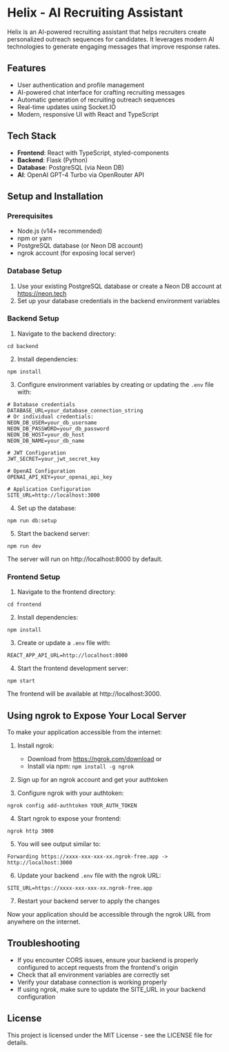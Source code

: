 # Helix - AI Recruiting Assistant

Helix is an AI-powered recruiting assistant that helps recruiters create personalized outreach sequences for candidates. It leverages modern AI technologies to generate engaging messages that improve response rates.

## Features

- User authentication and profile management
- AI-powered chat interface for crafting recruiting messages
- Automatic generation of recruiting outreach sequences
- Real-time updates using Socket.IO
- Modern, responsive UI with React and TypeScript

## Tech Stack

- **Frontend**: React with TypeScript, styled-components
- **Backend**: Flask (Python)
- **Database**: PostgreSQL (via Neon DB)
- **AI**: OpenAI GPT-4 Turbo via OpenRouter API

## Setup and Installation

### Prerequisites

- Node.js (v14+ recommended)
- npm or yarn
- PostgreSQL database (or Neon DB account)
- ngrok account (for exposing local server)

### Database Setup

1. Use your existing PostgreSQL database or create a Neon DB account at https://neon.tech
2. Set up your database credentials in the backend environment variables

### Backend Setup

1. Navigate to the backend directory:
```
cd backend
```

2. Install dependencies:
```
npm install
```

3. Configure environment variables by creating or updating the `.env` file with:
```
# Database credentials
DATABASE_URL=your_database_connection_string
# Or individual credentials:
NEON_DB_USER=your_db_username
NEON_DB_PASSWORD=your_db_password
NEON_DB_HOST=your_db_host
NEON_DB_NAME=your_db_name

# JWT Configuration
JWT_SECRET=your_jwt_secret_key

# OpenAI Configuration
OPENAI_API_KEY=your_openai_api_key

# Application Configuration
SITE_URL=http://localhost:3000
```

4. Set up the database:
```
npm run db:setup
```

5. Start the backend server:
```
npm run dev
```

The server will run on http://localhost:8000 by default.

### Frontend Setup

1. Navigate to the frontend directory:
```
cd frontend
```

2. Install dependencies:
```
npm install
```

3. Create or update a `.env` file with:
```
REACT_APP_API_URL=http://localhost:8000
```

4. Start the frontend development server:
```
npm start
```

The frontend will be available at http://localhost:3000.

## Using ngrok to Expose Your Local Server

To make your application accessible from the internet:

1. Install ngrok: 
   - Download from https://ngrok.com/download or
   - Install via npm: `npm install -g ngrok`

2. Sign up for an ngrok account and get your authtoken

3. Configure ngrok with your authtoken:
```
ngrok config add-authtoken YOUR_AUTH_TOKEN
```

4. Start ngrok to expose your frontend:
```
ngrok http 3000
```

5. You will see output similar to:
```
Forwarding https://xxxx-xxx-xxx-xx.ngrok-free.app -> http://localhost:3000
```

6. Update your backend `.env` file with the ngrok URL:
```
SITE_URL=https://xxxx-xxx-xxx-xx.ngrok-free.app
```

7. Restart your backend server to apply the changes

Now your application should be accessible through the ngrok URL from anywhere on the internet.

## Troubleshooting

- If you encounter CORS issues, ensure your backend is properly configured to accept requests from the frontend's origin
- Check that all environment variables are correctly set
- Verify your database connection is working properly
- If using ngrok, make sure to update the SITE_URL in your backend configuration

## License

This project is licensed under the MIT License - see the LICENSE file for details. 
